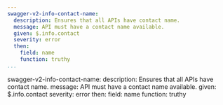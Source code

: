 ```yaml
---
swagger-v2-info-contact-name:
  description: Ensures that all APIs have contact name.
  message: API must have a contact name available.
  given: $.info.contact
  severity: error
  then:
    field: name
    function: truthy
...
```

swagger-v2-info-contact-name:
  description: Ensures that all APIs have contact name.
  message: API must have a contact name available.
  given: $.info.contact
  severity: error
  then:
    field: name
    function: truthy
